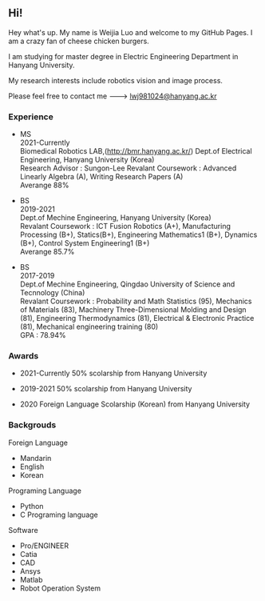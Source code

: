 ## Hi! 

Hey what's up. My name is Weijia Luo and welcome to my GitHub Pages. I am a crazy fan of cheese chicken burgers.

I am studying for master degree in Electric Engineering Department in Hanyang University.  

My research interests include robotics vision and image process.  

Please feel free to contact me ---> lwj981024@hanyang.ac.kr

### Experience


* MS  
2021-Currently  
Biomedical Robotics LAB,(http://bmr.hanyang.ac.kr/)
Dept.of Electrical Engineering, Hanyang University  (Korea)  
Research Advisor : Sungon-Lee
Revalant Coursework : Advanced Linearly Algebra (A), Writing Research Papers (A)  
Averange 88%


* BS  
2019-2021  
Dept.of Mechine Engineering, Hanyang University  (Korea)  
Revalant Coursework : ICT Fusion Robotics (A+), Manufacturing Processing (B+), Statics(B+), Engineering Mathematics1 (B+), Dynamics (B+), Control System Engineering1 (B+)  
Averange 85.7%



* BS  
2017-2019  
Dept.of Mechine Engineering, Qingdao University of Science and Tecnnology (China)  
Revalant Coursework : Probability and Math Statistics (95),  Mechanics of Materials (83), Machinery Three-Dimensional Molding and Design (81), Engineering Thermodynamics (81), Electrical & Electronic Practice (81), Mechanical engineering training (80)  
GPA : 78.94%  

### Awards

* 2021-Currently 
50% scolarship from Hanyang University

* 2019-2021 
50% scolarship from Hanyang University


* 2020
Foreign Language Scolarship (Korean) from Hanyang University  

### Backgrouds

Foreign Language
* Mandarin
* English
* Korean

Programing Language
* Python
* C Programing language

Software 
* Pro/ENGINEER
* Catia
* CAD
* Ansys
* Matlab
* Robot Operation System
